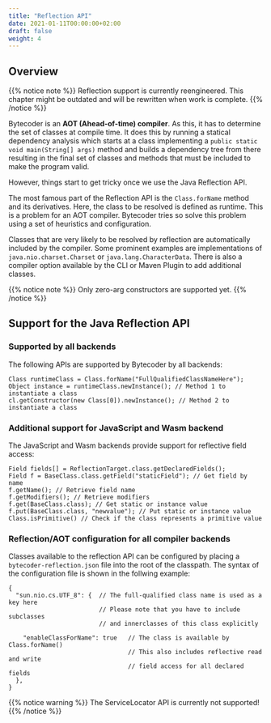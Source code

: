 ```yaml
---
title: "Reflection API"
date: 2021-01-11T00:00:00+02:00
draft: false
weight: 4
---
```


## Overview

{{% notice note %}}
Reflection support is currently reengineered. This chapter might be outdated and will be rewritten when work is complete.
{{% /notice %}}

Bytecoder is an **AOT (Ahead-of-time) compiler**. As this, it has to determine the set
of classes at compile time. It does this by running a statical dependency analysis which
starts at a class implementing a `public static void main(String[] args)` method and
builds a dependency tree from there resulting in the final set of classes and methods
that must be included to make the program valid.

However, things start to get tricky once we use the Java Reflection API.

The most famous part of the Reflection API is the `Class.forName` method and its derivatives.
Here, the class to be resolved is defined as runtime. This is a problem for an AOT compiler.
Bytecoder tries so solve this problem using a set of heuristics and configuration.

Classes that are very likely to be resolved by reflection are automatically included by the compiler.
Some prominent examples are implementations of `java.nio.charset.Charset` or `java.lang.CharacterData`.
There is also a compiler option available by the CLI or Maven Plugin to add additional classes.

{{% notice note %}}
Only zero-arg constructors are supported yet.
{{% /notice %}}

## Support for the Java Reflection API

### Supported by all backends

The following APIs are supported by Bytecoder by all backends:

```
Class runtimeClass = Class.forName("FullQualifiedClassNameHere");
Object instance = runtimeClass.newInstance(); // Method 1 to instantiate a class
cl.getConstructor(new Class[0]).newInstance(); // Method 2 to instantiate a class
```

### Additional support for JavaScript and Wasm backend

The JavaScript and Wasm backends provide support for reflective field access:

```
Field fields[] = ReflectionTarget.class.getDeclaredFields();
Field f = BaseClass.class.getField("staticField"); // Get field by name
f.getName(); // Retrieve field name
f.getModifiers(); // Retrieve modifiers
f.get(BaseClass.class); // Get static or instance value
f.put(BaseClass.class, "newvalue"); // Put static or instance value
Class.isPrimitive() // Check if the class represents a primitive value
```

### Reflection/AOT configuration for all compiler backends

Classes available to the reflection API can be configured by placing a `bytecoder-reflection.json` file into the 
root of the classpath. The syntax of the configuration file is shown in the follwing example:

```
{
  "sun.nio.cs.UTF_8": {  // The full-qualified class name is used as a key here
                         // Please note that you have to include subclasses
                         // and innerclasses of this class explicitly
                         
    "enableClassForName": true   // The class is available by Class.forName()
                                 // This also includes reflective read and write
                                 // field access for all declared fields
  },
}
```


{{% notice warning %}}
The ServiceLocator API is currently not supported!
{{% /notice %}}
